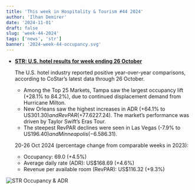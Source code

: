 ```yaml
---
title: 'This week in Hospitality & Tourism #44 2024'
author: 'Ilhan Demirer'
date: '2024-11-01'
draft: false
slug: 'week-44-2024'
tags: ['news', 'str']
banner: '2024-week-44-occupancy.svg'
---
```


- **[STR: U.S. hotel results for week ending 26 October](https://str.com/press-release/us-hotel-results-week-ending-26-october)**

  The U.S. hotel industry reported positive year-over-year comparisons, according to CoStar’s latest data through 26 October.

  - Among the Top 25 Markets, Tampa saw the largest occupancy lift (+28.1% to 84.2%), due to continued displacement demand from Hurricane Milton.
  - New Orleans saw the highest increases in ADR (+64.1% to US$301.30) and RevPAR (+77.6% to US$227.24). The market’s performance was driven by Taylor Swift’s Eras Tour.
  - The steepest RevPAR declines were seen in Las Vegas (-7.9% to US$196.40) and Minneapolis (-6.5% to US$86.31).

  20-26 Oct 2024 (percentage change from comparable weeks in 2023):

  - Occupancy: 69.0 (+4.5%)
  - Average daily rate (ADR): US$168.69 (+4.6%)
  - Revenue per available room (RevPAR): US$116.32 (+9.3%)

![STR Occupancy & ADR](/images/blogimages/2024-week-44-occupancy.svg)
